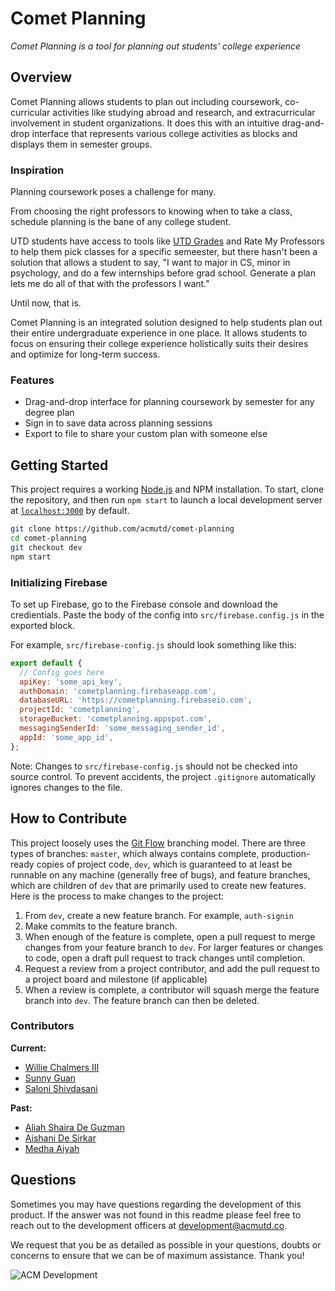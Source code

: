 # Comet Planning
*Comet Planning is a tool for planning out students' college experience*

## Overview
Comet Planning allows students to plan out including coursework, co-curricular activities
like studying abroad and research, and extracurricular involvement in student organizations.
It does this with an intuitive drag-and-drop interface that represents various college activities
as blocks and displays them in semester groups.

### Inspiration
Planning coursework poses a challenge for many.

From choosing the right professors to knowing when to take a class, schedule planning is the bane
of any college student.

UTD students have access to tools like [UTD Grades](https://utdgrades.com) and Rate My Professors 
to help them pick classes for a specific semeester, but there hasn't been a solution that allows
a student to say, "I want to major in CS, minor in psychology, and do a few internships before
grad school. Generate a plan lets me do all of that with the professors I want."

Until now, that is.

Comet Planning is an integrated solution designed to help students plan out their entire
undergraduate experience in one place. It allows students to focus on ensuring their college
experience holistically suits their desires and optimize for long-term success.

### Features
- Drag-and-drop interface for planning coursework by semester for any degree plan
- Sign in to save data across planning sessions
- Export to file to share your custom plan with someone else

## Getting Started
This project requires a working [Node.js](https://nodejs.org/en/) and NPM installation.
To start, clone the repository, and then run `npm start` to launch a local development server
at [`localhost:3000`](https://localhost:3000) by default.

```bash
git clone https://github.com/acmutd/comet-planning
cd comet-planning
git checkout dev
npm start
```

### Initializing Firebase
To set up Firebase, go to the Firebase console and download the credientials. Paste the
body of the config into `src/firebase.config.js` in the exported block.

For example, `src/firebase-config.js` should look something like this:
```js
export default {
  // Config goes here
  apiKey: 'some_api_key',
  authDomain: 'cometplanning.firebaseapp.com',
  databaseURL: 'https://cometplanning.firebaseio.com',
  projectId: 'cometplanning',
  storageBucket: 'cometplanning.appspot.com',
  messagingSenderId: 'some_messaging_sender_id',
  appId: 'some_app_id',
};
```

Note: Changes to `src/firebase-config.js` should not be checked into source
control. To prevent accidents, the project `.gitignore` automatically ignores
changes to the file.

## How to Contribute

This project loosely uses the [Git Flow](https://nvie.com/posts/a-successful-git-branching-model/) branching model.
There are three types of branches: `master`, which always contains complete, production-ready copies of project code, `dev`, which is guaranteed to at least be runnable on any machine (generally free of bugs), and feature branches, which are children of `dev` that are primarily used to create new features.
Here is the process to make changes to the project:

1. From `dev`, create a new feature branch. For example, `auth-signin`
2. Make commits to the feature branch.
3. When enough of the feature is complete, open a pull request to merge changes from your feature branch to `dev`. For larger features or changes to code, open a draft pull request to track changes until completion.
4. Request a review from a project contributor, and add the pull request to a project board and milestone (if applicable)
5. When a review is complete, a contributor will squash merge the feature branch into `dev`. The feature branch can then be deleted.

### Contributors
**Current:**
- [Willie Chalmers III](https://www.linkedin.com/in/willie-chalmers-iii/)
- [Sunny Guan](https://www.linkedin.com/in/sunny-guan)
- [Saloni Shivdasani](https://www.linkedin.com/in/saloni-s/)

**Past:**
- [Aliah Shaira De Guzman](https://www.linkedin.com/in/aliahdg/)
- [Aishani De Sirkar](https://www.linkedin.com/in/aishani-de-sirkar-9222a7170/)
- [Medha Aiyah](https://www.linkedin.com/in/medha-aiyah/)

## Questions

Sometimes you may have questions regarding the development of this product. If the answer was not found in this readme please feel free to reach out to the development officers at [development@acmutd.co](mailto:development@acmutd.co).

We request that you be as detailed as possible in your questions, doubts or concerns to ensure that we can be of maximum assistance. Thank you!

![ACM Development](https://www.acmutd.co/brand/Development/Banners/light_dark_background.png)
